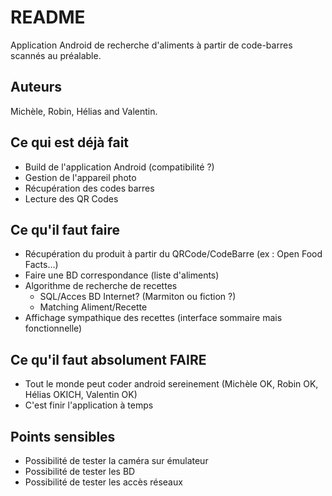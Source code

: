 # README #

Application Android de recherche d'aliments à partir de code-barres scannés au préalable.

## Auteurs
Michèle, Robin, Hélias and Valentin.

## Ce qui est déjà fait
- Build de l'application Android (compatibilité ?)
- Gestion de l'appareil photo
- Récupération des codes barres
- Lecture des QR Codes

## Ce qu'il faut faire

* Récupération du produit à partir du QRCode/CodeBarre (ex : Open Food Facts...)
* Faire une BD correspondance (liste d'aliments)
* Algorithme de recherche de recettes
   - SQL/Acces BD Internet? (Marmiton ou fiction ?)
   - Matching Aliment/Recette
* Affichage sympathique des recettes (interface sommaire mais fonctionnelle)

## Ce qu'il faut absolument FAIRE

* Tout le monde peut coder android sereinement (Michèle OK, Robin OK, Hélias OKICH, Valentin OK)
* C'est finir l'application à temps

## Points sensibles

* Possibilité de tester la caméra sur émulateur
* Possibilité de tester les BD
* Possibilité de tester les accès réseaux
